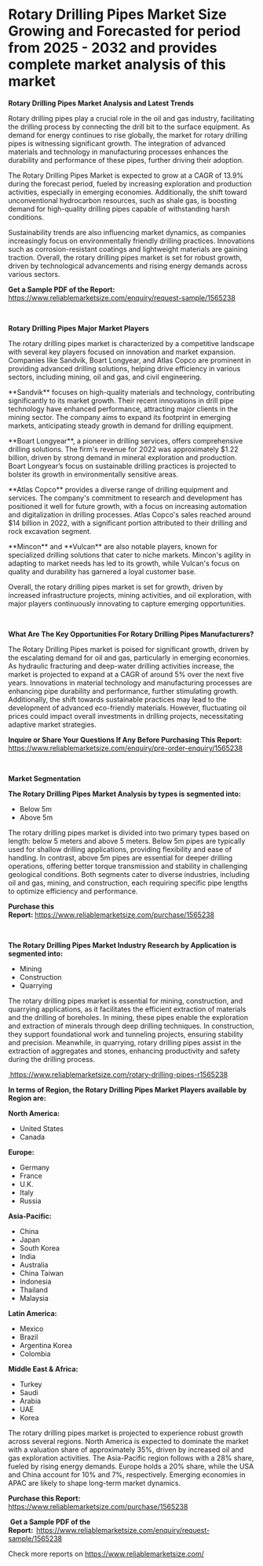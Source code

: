 <p><h1>Rotary Drilling Pipes Market Size Growing and Forecasted for period from 2025 - 2032 and provides complete market analysis of this market</h1></p><p><strong>Rotary Drilling Pipes Market Analysis and Latest Trends</strong></p>
<p><p>Rotary drilling pipes play a crucial role in the oil and gas industry, facilitating the drilling process by connecting the drill bit to the surface equipment. As demand for energy continues to rise globally, the market for rotary drilling pipes is witnessing significant growth. The integration of advanced materials and technology in manufacturing processes enhances the durability and performance of these pipes, further driving their adoption.</p><p>The Rotary Drilling Pipes Market is expected to grow at a CAGR of 13.9% during the forecast period, fueled by increasing exploration and production activities, especially in emerging economies. Additionally, the shift toward unconventional hydrocarbon resources, such as shale gas, is boosting demand for high-quality drilling pipes capable of withstanding harsh conditions. </p><p>Sustainability trends are also influencing market dynamics, as companies increasingly focus on environmentally friendly drilling practices. Innovations such as corrosion-resistant coatings and lightweight materials are gaining traction. Overall, the rotary drilling pipes market is set for robust growth, driven by technological advancements and rising energy demands across various sectors.</p></p>
<p><strong>Get a Sample PDF of the Report:&nbsp;</strong> <a href="https://www.reliablemarketsize.com/enquiry/request-sample/1565238?utm_campaign=3348&utm_medium=2&utm_source=Github&utm_content=ia&utm_term=11042025&utm_id=rotary-drilling-pipes">https://www.reliablemarketsize.com/enquiry/request-sample/1565238</a></p>
<p>&nbsp;</p>
<p><strong>Rotary Drilling Pipes Major Market Players</strong></p>
<p><p>The rotary drilling pipes market is characterized by a competitive landscape with several key players focused on innovation and market expansion. Companies like Sandvik, Boart Longyear, and Atlas Copco are prominent in providing advanced drilling solutions, helping drive efficiency in various sectors, including mining, oil and gas, and civil engineering.</p><p>**Sandvik** focuses on high-quality materials and technology, contributing significantly to its market growth. Their recent innovations in drill pipe technology have enhanced performance, attracting major clients in the mining sector. The company aims to expand its footprint in emerging markets, anticipating steady growth in demand for drilling equipment.</p><p>**Boart Longyear**, a pioneer in drilling services, offers comprehensive drilling solutions. The firm's revenue for 2022 was approximately $1.22 billion, driven by strong demand in mineral exploration and production. Boart Longyear’s focus on sustainable drilling practices is projected to bolster its growth in environmentally sensitive areas.</p><p>**Atlas Copco** provides a diverse range of drilling equipment and services. The company's commitment to research and development has positioned it well for future growth, with a focus on increasing automation and digitalization in drilling processes. Atlas Copco's sales reached around $14 billion in 2022, with a significant portion attributed to their drilling and rock excavation segment.</p><p>**Mincon** and **Vulcan** are also notable players, known for specialized drilling solutions that cater to niche markets. Mincon's agility in adapting to market needs has led to its growth, while Vulcan's focus on quality and durability has garnered a loyal customer base.</p><p>Overall, the rotary drilling pipes market is set for growth, driven by increased infrastructure projects, mining activities, and oil exploration, with major players continuously innovating to capture emerging opportunities.</p></p>
<p>&nbsp;</p>
<p><strong>What Are The Key Opportunities For Rotary Drilling Pipes Manufacturers?</strong></p>
<p><p>The Rotary Drilling Pipes market is poised for significant growth, driven by the escalating demand for oil and gas, particularly in emerging economies. As hydraulic fracturing and deep-water drilling activities increase, the market is projected to expand at a CAGR of around 5% over the next five years. Innovations in material technology and manufacturing processes are enhancing pipe durability and performance, further stimulating growth. Additionally, the shift towards sustainable practices may lead to the development of advanced eco-friendly materials. However, fluctuating oil prices could impact overall investments in drilling projects, necessitating adaptive market strategies.</p></p>
<p><strong>Inquire or Share Your Questions If Any Before Purchasing This Report:</strong> <a href="https://www.reliablemarketsize.com/enquiry/pre-order-enquiry/1565238?utm_campaign=3348&utm_medium=2&utm_source=Github&utm_content=ia&utm_term=11042025&utm_id=rotary-drilling-pipes">https://www.reliablemarketsize.com/enquiry/pre-order-enquiry/1565238</a></p>
<p>&nbsp;</p>
<p><strong>Market Segmentation</strong></p>
<p><strong>The Rotary Drilling Pipes Market Analysis by types is segmented into:</strong></p>
<p><ul><li>Below 5m</li><li>Above 5m</li></ul></p>
<p><p>The rotary drilling pipes market is divided into two primary types based on length: below 5 meters and above 5 meters. Below 5m pipes are typically used for shallow drilling applications, providing flexibility and ease of handling. In contrast, above 5m pipes are essential for deeper drilling operations, offering better torque transmission and stability in challenging geological conditions. Both segments cater to diverse industries, including oil and gas, mining, and construction, each requiring specific pipe lengths to optimize efficiency and performance.</p></p>
<p><strong>Purchase this Report:&nbsp;</strong><a href="https://www.reliablemarketsize.com/purchase/1565238?utm_campaign=3348&utm_medium=2&utm_source=Github&utm_content=ia&utm_term=11042025&utm_id=rotary-drilling-pipes">https://www.reliablemarketsize.com/purchase/1565238</a></p>
<p>&nbsp;</p>
<p><strong>The Rotary Drilling Pipes Market Industry Research by Application is segmented into:</strong></p>
<p><ul><li>Mining</li><li>Construction</li><li>Quarrying</li></ul></p>
<p><p>The rotary drilling pipes market is essential for mining, construction, and quarrying applications, as it facilitates the efficient extraction of materials and the drilling of boreholes. In mining, these pipes enable the exploration and extraction of minerals through deep drilling techniques. In construction, they support foundational work and tunneling projects, ensuring stability and precision. Meanwhile, in quarrying, rotary drilling pipes assist in the extraction of aggregates and stones, enhancing productivity and safety during the drilling process.</p></p>
<p><a href="https://www.reliablemarketsize.com/rotary-drilling-pipes-r1565238?utm_campaign=3348&utm_medium=2&utm_source=Github&utm_content=ia&utm_term=11042025&utm_id=rotary-drilling-pipes">&nbsp;https://www.reliablemarketsize.com/rotary-drilling-pipes-r1565238</a></p>
<p><strong>In terms of Region, the Rotary Drilling Pipes Market Players available by Region are:</strong></p>
<p>
    <p> <strong> North America: </strong>
        <ul>
            <li>United States</li>
            <li>Canada</li>
        </ul>
        </p> 
    <p> <strong> Europe: </strong>
        <ul>
            <li>Germany</li>
            <li>France</li>
            <li>U.K.</li>
            <li>Italy</li>
            <li>Russia</li>
        </ul>
        </p> 
    <p> <strong> Asia-Pacific: </strong>
        <ul>
            <li>China</li>
            <li>Japan</li>
            <li>South Korea</li>
            <li>India</li>
            <li>Australia</li>
            <li>China Taiwan</li>
            <li>Indonesia</li>
            <li>Thailand</li>
            <li>Malaysia</li>
        </ul>
        </p> 
    <p> <strong> Latin America: </strong>
        <ul>
            <li>Mexico</li>
            <li>Brazil</li>
            <li>Argentina Korea</li>
            <li>Colombia</li>
        </ul>
        </p> 
    <p> <strong> Middle East & Africa: </strong>
        <ul>
            <li>Turkey</li>
            <li>Saudi</li>
            <li>Arabia</li>
            <li>UAE</li>
            <li>Korea</li>
        </ul>
    </p>
    </p>
<p><p>The rotary drilling pipes market is projected to experience robust growth across several regions. North America is expected to dominate the market with a valuation share of approximately 35%, driven by increased oil and gas exploration activities. The Asia-Pacific region follows with a 28% share, fueled by rising energy demands. Europe holds a 20% share, while the USA and China account for 10% and 7%, respectively. Emerging economies in APAC are likely to shape long-term market dynamics.</p></p>
<p><strong>Purchase this Report: </strong><a href="https://www.reliablemarketsize.com/purchase/1565238?utm_campaign=3348&utm_medium=2&utm_source=Github&utm_content=ia&utm_term=11042025&utm_id=rotary-drilling-pipes">https://www.reliablemarketsize.com/purchase/1565238</a></p>
<p>&nbsp;<strong>Get a Sample PDF of the Report:&nbsp;&nbsp;</strong><a href="https://www.reliablemarketsize.com/enquiry/request-sample/1565238?utm_campaign=3348&utm_medium=2&utm_source=Github&utm_content=ia&utm_term=11042025&utm_id=rotary-drilling-pipes">https://www.reliablemarketsize.com/enquiry/request-sample/1565238</a></p>
<p><strong></strong></p>
<p>Check more reports on <a href="https://www.reliablemarketsize.com/?utm_campaign=3348&utm_medium=2&utm_source=Github&utm_content=ia&utm_term=11042025&utm_id=rotary-drilling-pipes">https://www.reliablemarketsize.com/</a></p>